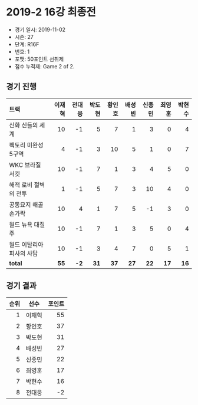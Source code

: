 # 2019-2 16강 최종전

- 경기 일시: 2019-11-02
- 시즌: 27
- 단계: R16F
- 번호: 1
- 포맷: 50포인트 선취제
- 점수 누적제: Game 2 of 2.





## 경기 진행

| 트랙 | 이재혁 | 전대웅 | 박도현 | 황인호 | 배성빈 | 신종민 | 최영훈 | 박현수 |
|:---|---:|---:|---:|---:|---:|---:|---:|---:|
| 신화 신들의 세계 | 10 | -1 | 5 | 7 | 1 | 3 | 0 | 4 |
| 팩토리 미완성 5구역 | 4 | -1 | 3 | 10 | 5 | 1 | 0 | 7 |
| WKC 브라질 서킷 | 10 | -1 | 7 | 1 | 3 | 4 | 5 | 0 |
| 해적 로비 절벽의 전투 | 1 | -1 | 5 | 7 | 3 | 10 | 4 | 0 |
| 공동묘지 해골 손가락 | 10 | 4 | 1 | 7 | 5 | -1 | 3 | 0 |
| 월드 뉴욕 대질주 | 10 | -1 | 7 | 1 | 3 | 5 | 0 | 4 |
| 월드 이탈리아 피사의 사탑 | 10 | -1 | 3 | 4 | 7 | 0 | 5 | 1 |
| __total__ | __55__ | __-2__ | __31__ | __37__ | __27__ | __22__ | __17__ | __16__ |




## 경기 결과

| 순위 | 선수 | 포인트 |
|---:|:---:|---:|
| 1 | 이재혁 | 55 |
| 2 | 황인호 | 37 |
| 3 | 박도현 | 31 |
| 4 | 배성빈 | 27 |
| 5 | 신종민 | 22 |
| 6 | 최영훈 | 17 |
| 7 | 박현수 | 16 |
| 8 | 전대웅 | -2 |

